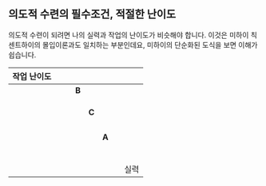 ## 의도적 수련의 필수조건, 적절한 난이도
의도적 수련이 되려면 나의 실력과 작업의 난이도가 비슷해야 합니다. 이것은 미하이 칙센트하이의 몰입이론과도 일치하는 부분인데요, 미하이의 단순화된 도식을 보면 이해가 쉽습니다.

|작업 난이도||||||||
|---|---|---|---|---|---|---|---|
||||**B**|||||
|||||||||
|||||||||
|||||||||
|||||**C**||||
|||||||||
|||||||||
|||||||||
|||||||||
||||||**A**|||
|||||||||
|||||||||
|||||||||
|||||||||
|||||||||
|||||||||
||||||||실력|